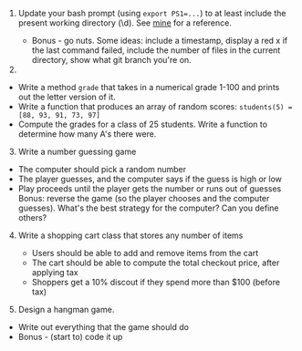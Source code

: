 1. Update your bash prompt (using `export PS1=...`) to at least include
   the present working directory (\d). See [mine](https://github.com/jamesdabbs/tiy-ror/blob/master/dotfiles/.bash_profile#L22)
   for a reference.
   * Bonus - go nuts. Some ideas: include a timestamp, display a red x if the
     last command failed, include the number of files in the current
     directory, show what git branch you're on.

2.
  * Write a method `grade` that takes in a numerical grade 1-100 and
     prints out the letter version of it.
  * Write a function that produces an array of random scores:
     `students(5) = [88, 93, 91, 73, 97]`
  * Compute the grades for a class of 25 students. Write a function to
    determine how many A's there were.

3. Write a number guessing game
  * The computer should pick a random number
  * The player guesses, and the computer says if the guess is high or low
  * Play proceeds until the player gets the number or runs out of guesses
  Bonus: reverse the game (so the player chooses and the computer guesses). What's
    the best strategy for the computer? Can you define others?

4. Write a shopping cart class that stores any number of items
   * Users should be able to add and remove items from the cart
   * The cart should be able to compute the total checkout price, after applying tax
   * Shoppers get a 10% discout if they spend more than $100 (before tax)

5. Design a hangman game.
  * Write out everything that the game should do
  * Bonus - (start to) code it up
